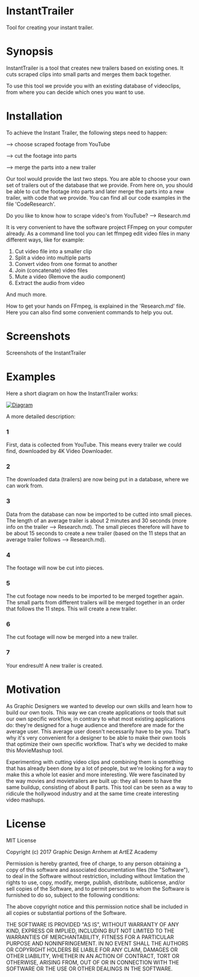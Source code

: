 # InstantTrailer
Tool for creating your instant trailer.

# Synopsis
InstantTrailer is a tool that creates new trailers based on existing ones.
It cuts scraped clips into small parts and merges them back together.


To use this tool we provide you with an existing database of videoclips, from where you can decide which ones you want to use.


# Installation
To achieve the Instant Trailer, the following steps need to happen:


--> choose scraped footage from YouTube

--> cut the footage into parts

--> merge the parts into a new trailer


Our tool would provide the last two steps. You are able to choose your own set of trailers out of the database that we provide. From here on, you should be able to cut the footage into parts and later merge the parts into a new trailer, with code that we provide. You can find all our code examples in the file 'CodeResearch'. 


Do you like to know how to scrape video's from YouTube? --> Research.md


It is very convenient to have the software project FFmpeg on your computer already. As a command line tool you can let ffmpeg edit video files in many different ways, like for example:
1. Cut video file into a smaller clip
2. Split a video into multiple parts
3. Convert video from one format to another
4. Join (concatenate) video files
5. Mute a video (Remove the audio component)
6. Extract the audio from video

And much more.


How to get your hands on FFmpeg, is explained in the 'Research.md' file. Here you can also find some convenient commands to help you out. 


# Screenshots
Screenshots of the InstantTrailer


# Examples


Here a short diagram on how the InstantTrailer works:

<a href="http://nl.tinypic.com?ref=6rht9z" target="_blank"><img src="http://i65.tinypic.com/6rht9z.jpg" border="0" alt="Diagram"></a>

A more detailed description:

### 1
First, data is collected from YouTube. This means every trailer we could find, downloaded by 4K Video Downloader.
### 2
The downloaded data (trailers) are now being put in a database, where we can work from.
### 3
Data from the database can now be imported to be cutted into small pieces. The length of an average trailer is about 2 minutes and 30 seconds (more info on the trailer --> Research.md). The small pieces therefore will have to be about 15 seconds to create a new trailer (based on the 11 steps that an average trailer follows --> Research.md). 
### 4
The footage will now be cut into pieces.
### 5
The cut footage now needs to be imported to be merged together again. The small parts from different trailers will be merged together in an order that follows the 11 steps. This will create a new trailer. 
### 6 
The cut footage will now be merged into a new trailer. 
### 7
Your endresult! A new trailer is created. 


# Motivation
As Graphic Designers we wanted to develop our own skills and learn how to build our own tools. This way we can create applications or tools that suit our own specific workflow, in contrary to what most existing applications do: they're designed for a huge audience and therefore are made for the average user. This average user doesn't necessarily have to be you. That's why it's very convenient for a designer to be able to make their own tools that optimize their own specific workflow. 
That's why we decided to make this MovieMashup tool. 

Experimenting with cutting video clips and combining them is something that has already been done by a lot of people, but we're looking for a way to make this a whole lot easier and more interesting. 
We were fascinated by the way movies and movietrailers are built up: they all seem to have the same buildup, consisting of about 8 parts. This tool can be seen as a way to ridicule the hollywood industry and at the same time create interesting video mashups.

# License 
MIT License

Copyright (c) 2017 Graphic Design Arnhem at ArtEZ Academy

Permission is hereby granted, free of charge, to any person obtaining a copy
of this software and associated documentation files (the "Software"), to deal
in the Software without restriction, including without limitation the rights
to use, copy, modify, merge, publish, distribute, sublicense, and/or sell
copies of the Software, and to permit persons to whom the Software is
furnished to do so, subject to the following conditions:

The above copyright notice and this permission notice shall be included in all
copies or substantial portions of the Software.

THE SOFTWARE IS PROVIDED "AS IS", WITHOUT WARRANTY OF ANY KIND, EXPRESS OR
IMPLIED, INCLUDING BUT NOT LIMITED TO THE WARRANTIES OF MERCHANTABILITY,
FITNESS FOR A PARTICULAR PURPOSE AND NONINFRINGEMENT. IN NO EVENT SHALL THE
AUTHORS OR COPYRIGHT HOLDERS BE LIABLE FOR ANY CLAIM, DAMAGES OR OTHER
LIABILITY, WHETHER IN AN ACTION OF CONTRACT, TORT OR OTHERWISE, ARISING FROM,
OUT OF OR IN CONNECTION WITH THE SOFTWARE OR THE USE OR OTHER DEALINGS IN THE
SOFTWARE.

